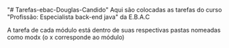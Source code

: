 "# Tarefas-ebac-Douglas-Candido" 
Aqui são colocadas as tarefas do curso "Profissão: Especialista back-end java" da E.B.A.C

A tarefa de cada módulo está dentro de suas respectivas pastas nomeadas como modx (o x corresponde ao módulo)